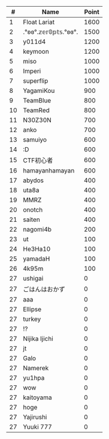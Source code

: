 
|#  |Name|Point|
|---|----|-----|
|1|Float Lariat|1600
|2|.°ʚɞ°.𝕫𝕖𝕣𝟘𝕡𝕥𝕤.°ʚɞ°.|1500
|3|y011d4|1200
|4|keymoon|1200
|5|miso|1000
|6|Imperi|1000
|7|superflip|1000
|8|YagamiKou|900
|9|TeamBlue|800
|10|TeamRed|800
|11|N30Z30N|700
|12|anko|700
|13|samuiyo|600
|14|:D|600
|15|CTF初心者|600
|16|hamayanhamayan|600
|17|abydos|400
|18|uta8a|400
|19|MMRZ|400
|20|onotch|400
|21|saiten|400
|22|nagomi4b|200
|23|ut|100
|24|He3Ha10|100
|25|yamadaH|100
|26|4k95m|100
|27|ushigai|0
|27|ごはんはおかず|0
|27|aaa|0
|27|Ellipse|0
|27|turkey|0
|27|!?|0
|27|Nijika Ijichi|0
|27|jt|0
|27|Galo|0
|27|Namerek|0
|27|yu1hpa|0
|27|wow|0
|27|kaitoyama|0
|27|hoge|0
|27|Yajirushi|0
|27|Yuuki 777|0
